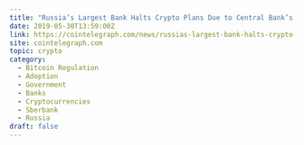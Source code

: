 ```yaml
---
title: "Russia’s Largest Bank Halts Crypto Plans Due to Central Bank’s Negative Stance"
date: 2019-05-30T13:59:00Z
link: https://cointelegraph.com/news/russias-largest-bank-halts-crypto-plans-due-to-central-banks-negative-stance?utm_medium=RSS&utm_source=hune
site: cointelegraph.com
topic: crypto
category:
  - Bitcoin Regulation
  - Adoption
  - Government
  - Banks
  - Cryptocurrencies
  - Sberbank
  - Russia
draft: false
---
```

